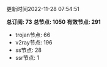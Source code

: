 更新时间2022-11-28 07:54:51

**总订阅: 73**
**总节点: 1050**
**有效节点: 291**
- trojan节点: 66
- v2ray节点: 196
- ss节点: 28
- ssr节点: 1
